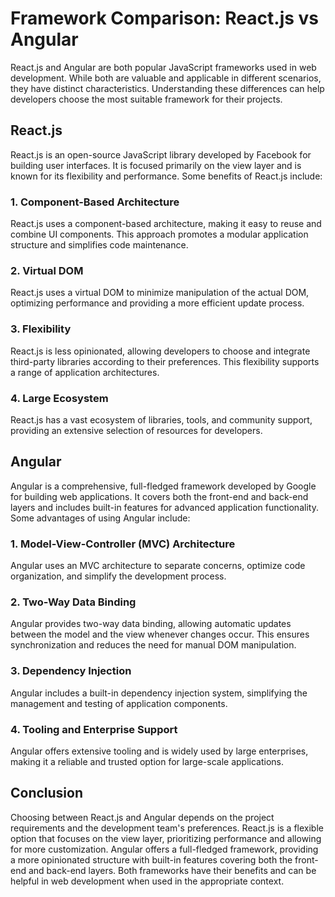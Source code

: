 # Framework Comparison: React.js vs Angular

React.js and Angular are both popular JavaScript frameworks used in web development. While both are valuable and applicable in different scenarios, they have distinct characteristics. Understanding these differences can help developers choose the most suitable framework for their projects.

## React.js

React.js is an open-source JavaScript library developed by Facebook for building user interfaces. It is focused primarily on the view layer and is known for its flexibility and performance. Some benefits of React.js include:

### 1. Component-Based Architecture

React.js uses a component-based architecture, making it easy to reuse and combine UI components. This approach promotes a modular application structure and simplifies code maintenance.

### 2. Virtual DOM

React.js uses a virtual DOM to minimize manipulation of the actual DOM, optimizing performance and providing a more efficient update process.

### 3. Flexibility

React.js is less opinionated, allowing developers to choose and integrate third-party libraries according to their preferences. This flexibility supports a range of application architectures.

### 4. Large Ecosystem

React.js has a vast ecosystem of libraries, tools, and community support, providing an extensive selection of resources for developers.

## Angular

Angular is a comprehensive, full-fledged framework developed by Google for building web applications. It covers both the front-end and back-end layers and includes built-in features for advanced application functionality. Some advantages of using Angular include:

### 1. Model-View-Controller (MVC) Architecture

Angular uses an MVC architecture to separate concerns, optimize code organization, and simplify the development process.

### 2. Two-Way Data Binding

Angular provides two-way data binding, allowing automatic updates between the model and the view whenever changes occur. This ensures synchronization and reduces the need for manual DOM manipulation.

### 3. Dependency Injection

Angular includes a built-in dependency injection system, simplifying the management and testing of application components.

### 4. Tooling and Enterprise Support

Angular offers extensive tooling and is widely used by large enterprises, making it a reliable and trusted option for large-scale applications.

## Conclusion

Choosing between React.js and Angular depends on the project requirements and the development team's preferences. React.js is a flexible option that focuses on the view layer, prioritizing performance and allowing for more customization. Angular offers a full-fledged framework, providing a more opinionated structure with built-in features covering both the front-end and back-end layers. Both frameworks have their benefits and can be helpful in web development when used in the appropriate context.
